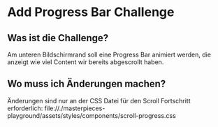 # Add Progress Bar Challenge

## Was ist die Challenge?
Am unteren Bildschirmrand soll eine Progress Bar animiert werden, die anzeigt wie viel Content wir bereits abgescrollt haben.

## Wo muss ich Änderungen machen?
Änderungen sind nur an der CSS Datei für den Scroll Fortschritt erforderlich:
file://./masterpieces-playground/assets/styles/components/scroll-progress.css